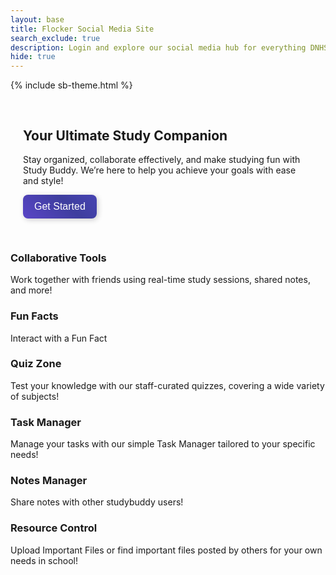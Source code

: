 ```yaml
---
layout: base
title: Flocker Social Media Site
search_exclude: true
description: Login and explore our social media hub for everything DNHS
hide: true
---
```


<meta charset="UTF-8">
<meta name="viewport" content="width=device-width, initial-scale=1.0">
<title>Study Buddy</title>
{% include sb-theme.html %}

<section class="hero">
    <h2>Your Ultimate Study Companion</h2>
    <p>Stay organized, collaborate effectively, and make studying fun with Study Buddy. We’re here to help you achieve your goals with ease and style!</p>
    <a href="{{site.baseurl}}/login"><button>Get Started</button></a>
</section>
<section id="features" class="features">
    <a href="{{site.baseurl}}/chatroom" style="text-decoration: none; color: inherit;">
    <div class="feature">
        <h3>Collaborative Tools</h3>
        <p>Work together with friends using real-time study sessions, shared notes, and more!</p>
    </div>
    <a href="{{site.baseurl}}/factsbase" style="text-decoration: none; color: inherit;">
    <div class="feature">
        <h3>Fun Facts</h3>
        <p>Interact with a Fun Fact</p>
    </div>
    <a href="{{site.baseurl}}/studybuddy/quizhome.html" style="text-decoration: none; color: inherit;">
    <div class="feature">
        <h3>Quiz Zone</h3>
        <p>Test your knowledge with our staff-curated quizzes, covering a wide variety of subjects!</p>
    </div>
    </a>
    <a href="{{site.baseurl}}/task_manager" style="text-decoration: none; color: inherit;">
    <div class="feature">
        <h3>Task Manager</h3>
        <p>Manage your tasks with our simple Task Manager tailored to your specific needs!</p>
    </div>
    </a>
    <a href="{{site.baseurl}}/notesdatabase" style="text-decoration: none; color: inherit;">
    <div class="feature">
        <h3>Notes Manager</h3>
        <p>Share notes with other studybuddy users!</p>
    </div>
    </a>
    <a href="{{site.baseurl}}/resource_corner" style="text-decoration: none; color: inherit;">
    <div class="feature">
        <h3>Resource Control</h3>
        <p>Upload Important Files or find important files posted by others for your own needs in school!</p>
    </div>
    </a>

<style>
/* Adjust the size of the large card to match the width of the two cards below it */
.hero {
    padding: 30px 20px;
    max-width: 900px;
    margin: 0 auto;
}

button {
    font-size: 1rem;
    padding: 10px 18px;
    border-radius: 8px;
    border: none;
    background: linear-gradient(45deg, #7a4cf7, #3e3e9e, #5c51e1, #6a61b9);
    color: white;
    box-shadow: 2px 2px 8px rgba(0, 0, 0, 0.2);
    transition: all 0.3s ease;
    cursor: pointer;
    background-size: 400% 400%;
}

button:hover {
    background-position: 100% 0;
    box-shadow: 0 4px 12px rgba(0, 0, 0, 0.3);
}

/* Improved Typewriter Effect */
h1 {
    font-size: 2rem;
    overflow: hidden;
    white-space: nowrap;
    border-right: 3px solid #444;
    width: 0;
    animation: typewriter 2s steps(40) 1s forwards, blink 0.75s step-end infinite;
}

@keyframes typewriter {
    0% { width: 0; }
    100% { width: 100%; }
}

@keyframes blink {
    50% { border-color: transparent; }
}
</style>
